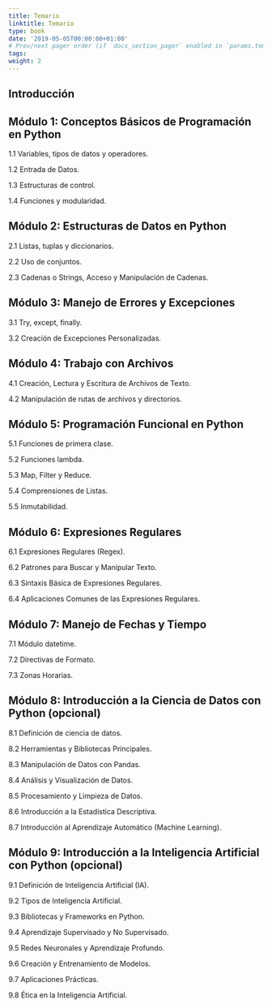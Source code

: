 ```yaml
---
title: Temario
linktitle: Temario
type: book
date: '2019-05-05T00:00:00+01:00'
# Prev/next pager order (if `docs_section_pager` enabled in `params.toml`)
tags: 
weight: 2
---
```


## Introducción

## Módulo 1: Conceptos Básicos de Programación en Python

1.1 Variables, tipos de datos y operadores.

1.2 Entrada de Datos.

1.3 Estructuras de control.

1.4 Funciones y modularidad.

## Módulo 2: Estructuras de Datos en Python

2.1 Listas, tuplas y diccionarios.

2.2 Uso de conjuntos.

2.3 Cadenas o Strings, Acceso y Manipulación de Cadenas.

## Módulo 3: Manejo de Errores y Excepciones

3.1 Try, except, finally.

3.2 Creación de Excepciones Personalizadas.

## Módulo 4: Trabajo con Archivos

4.1 Creación, Lectura y Escritura de Archivos de Texto.

4.2 Manipulación de rutas de archivos y directorios.

## Módulo 5: Programación Funcional en Python

5.1 Funciones de primera clase.

5.2 Funciones lambda.

5.3 Map, Filter y Reduce.

5.4 Comprensiones de Listas.

5.5 Inmutabilidad.

## Módulo 6: Expresiones Regulares

6.1 Expresiones Regulares (Regex).

6.2 Patrones para Buscar y Manipular Texto.

6.3 Sintaxis Básica de Expresiones Regulares.

6.4 Aplicaciones Comunes de las Expresiones Regulares.

## Módulo 7: Manejo de Fechas y Tiempo

7.1 Módulo datetime.

7.2 Directivas de Formato.

7.3 Zonas Horarias.

## Módulo 8: Introducción a la Ciencia de Datos con Python (opcional)

8.1 Definición de ciencia de datos.

8.2 Herramientas y Bibliotecas Principales.

8.3 Manipulación de Datos con Pandas.

8.4 Análisis y Visualización de Datos.

8.5 Procesamiento y Limpieza de Datos.

8.6 Introducción a la Estadística Descriptiva.

8.7 Introducción al Aprendizaje Automático (Machine Learning).

## Módulo 9: Introducción a la Inteligencia Artificial con Python (opcional)

9.1 Definición de Inteligencia Artificial (IA).

9.2 Tipos de Inteligencia Artificial.

9.3 Bibliotecas y Frameworks en Python.

9.4 Aprendizaje Supervisado y No Supervisado.

9.5 Redes Neuronales y Aprendizaje Profundo.

9.6 Creación y Entrenamiento de Modelos.

9.7 Aplicaciones Prácticas.

9.8 Ética en la Inteligencia Artificial.